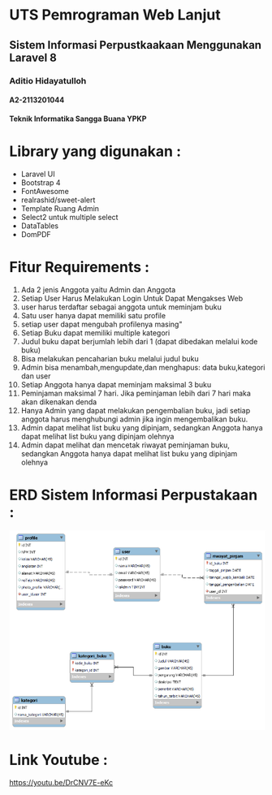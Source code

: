 # UTS Pemrograman Web Lanjut
<h2>Sistem Informasi Perpustkaakaan Menggunakan Laravel 8</h2> 
<h3>Aditio Hidayatulloh</h3>
<h4>A2-2113201044</h4>
<h4>Teknik Informatika  Sangga Buana YPKP</h4>



# Library yang digunakan :
<ul>
<li>Laravel UI</li>
<li>Bootstrap 4</li>
<li>FontAwesome</li>
<li>realrashid/sweet-alert</li>
<li>Template Ruang Admin</li>
<li>Select2 untuk multiple select</li>
<li>DataTables</li>
<li>DomPDF</li>
</ul>

# Fitur Requirements :
<ol>
<li>Ada 2 jenis Anggota yaitu Admin dan Anggota</li>
<li>Setiap User Harus Melakukan Login Untuk Dapat Mengakses Web</li>
<li>user harus terdaftar sebagai anggota untuk meminjam buku</li>
<li>Satu user hanya dapat memiliki satu profile</li>
<li>setiap user dapat mengubah profilenya masing"</li>
<li>Setiap Buku dapat memiliki multiple kategori</li>
<li>Judul buku dapat berjumlah lebih dari 1 (dapat dibedakan melalui kode buku)</li>
<li>Bisa melakukan pencaharian buku melalui judul buku</li>
<li>Admin bisa menambah,mengupdate,dan menghapus: data buku,kategori dan user</li>
<li>Setiap Anggota hanya dapat meminjam maksimal 3 buku</li>
<li>Peminjaman maksimal 7 hari. Jika peminjaman lebih dari 7 hari maka akan dikenakan denda</li>
<li>Hanya Admin yang dapat melakukan pengembalian buku, jadi setiap anggota harus menghubungi admin jika ingin mengembalikan buku.</li>
<li>Admin dapat melihat list buku yang dipinjam, sedangkan Anggota hanya dapat melihat list buku yang dipinjam olehnya</li>
<li>Admin dapat melihat dan mencetak riwayat peminjaman buku, sedangkan Anggota hanya dapat melihat list buku yang dipinjam olehnya</li>
</ol>

# ERD Sistem Informasi Perpustakaan :
<img src="/public/img/erd.png">

# Link Youtube : 
https://youtu.be/DrCNV7E-eKc

</ul>

